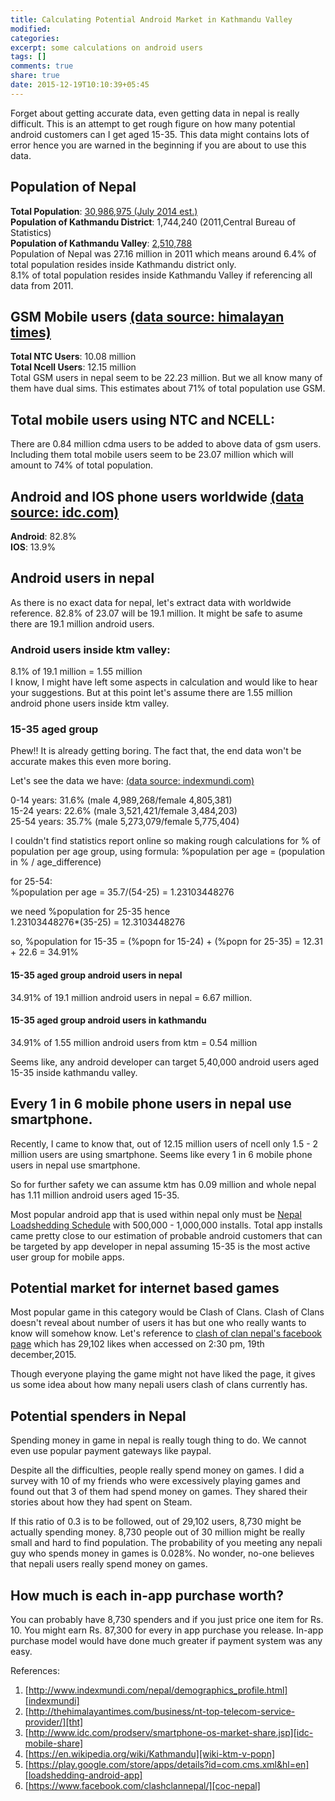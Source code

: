 ```yaml
---
title: Calculating Potential Android Market in Kathmandu Valley
modified:
categories:
excerpt: some calculations on android users
tags: []
comments: true
share: true
date: 2015-12-19T10:10:39+05:45
---
```


Forget about getting accurate data, even getting data in nepal is really difficult. This is an attempt to get rough figure on how many potential android customers can I get aged 15-35. This data might contains lots of error hence you are warned in the beginning if you are about to use this data.

## Population of Nepal
**Total Population**: [30,986,975 (July 2014 est.)][indexmundi] <br>
**Population of Kathmandu District**: 1,744,240 (2011,Central Bureau of Statistics)<br>
**Population of Kathmandu Valley**: [2,510,788][wiki-ktm-v-popn]<br>
Population of Nepal was 27.16 million in 2011 which means around 6.4% of total population resides inside Kathmandu district only.<br>
8.1% of total population resides inside Kathmandu Valley if referencing all data from 2011.


## GSM Mobile users [(data source: himalayan times)][tht]<br>
**Total NTC Users**: 10.08 million <br>
**Total Ncell Users**: 12.15 million <br>
Total GSM users in nepal seem to be 22.23 million. But we all know many of them have dual sims. This estimates about 71% of total population use GSM.

## Total mobile users using NTC and NCELL: <br>
There are 0.84 million cdma users to be added to above data of gsm users. Including them total mobile users seem to be 23.07 million which will amount to 74% of total population.

## Android and IOS phone users worldwide [(data source: idc.com)][idc-mobile-share]<br>
**Android**: 82.8% <br>
**IOS**: 13.9% <br>

## Android users in nepal
As there is no exact data for nepal, let's extract data with worldwide reference. 82.8% of 23.07 will be 19.1 million. It might be safe to asume there are 19.1 million android users.

### Android users inside ktm valley:
8.1% of 19.1 million = 1.55 million <br>
I know, I might have left some aspects in calculation and would like to hear your suggestions. But at this point let's assume there are 1.55 million android phone users inside ktm valley.

### 15-35 aged group

Phew!! It is already getting boring. The fact that, the end data won't be accurate makes this even more boring.

Let's see the data we have: [(data source: indexmundi.com)][indexmundi]

0-14 years: 31.6% (male 4,989,268/female 4,805,381) <br>
15-24 years: 22.6% (male 3,521,421/female 3,484,203) <br>
25-54 years: 35.7% (male 5,273,079/female 5,775,404) <br>

I couldn't find statistics report online so making rough calculations for % of population per age group, using formula: %population per age = (population in % / age_difference)

for 25-54: <br>
%population per age = 35.7/(54-25) = 1.23103448276

we need %population for 25-35 hence<br>
1.23103448276*(35-25) = 12.3103448276

so, %population for 15-35 = (%popn for 15-24) + (%popn for 25-35) = 12.31 + 22.6 = 34.91%

#### 15-35 aged group android users in nepal
34.91% of 19.1 million android users in nepal = 6.67 million.

#### 15-35 aged group android users in kathmandu

34.91% of 1.55 million android users from ktm = 0.54 million

Seems like, any android developer can target 5,40,000 android users aged 15-35 inside kathmandu valley.

## Every 1 in 6 mobile phone users in nepal use smartphone.
Recently, I came to know that, out of 12.15 million users of ncell only 1.5 - 2 million users are using smartphone. Seems like every 1 in 6 mobile phone users in nepal use smartphone.

So for further safety we can assume ktm has 0.09 million and whole nepal has 1.11 million android users aged 15-35.

Most popular android app that is used within nepal only must be [Nepal Loadshedding Schedule][loadshedding-android-app] with 500,000 - 1,000,000 installs. Total app installs came pretty close to our estimation of probable android customers that can be targeted by app developer in nepal assuming 15-35 is the most active user group for mobile apps.

## Potential market for internet based games

Most popular game in this category would be Clash of Clans. Clash of Clans doesn't reveal about number of users it has but one who really wants to know will somehow know. Let's reference to [clash of clan nepal's facebook page][coc-nepal] which has 29,102 likes when accessed on 2:30 pm, 19th december,2015.

Though everyone playing the game might not have liked the page, it gives us some idea about how many nepali users clash of clans currently has.

## Potential spenders in Nepal

Spending money in game in nepal is really tough thing to do. We cannot even use popular payment gateways like paypal.

Despite all the difficulties, people really spend money on games. I did a survey with 10 of my friends who were excessively playing games and found out that 3 of them had spend money on games. They shared their stories about how they had spent on Steam.

If this ratio of 0.3 is to be followed, out of 29,102 users, 8,730 might be actually spending money. 8,730 people out of 30 million might be really small and hard to find population. The probability of you meeting any nepali guy who spends money in games is 0.028%. No wonder, no-one believes that nepali users really spend money on games.

## How much is each in-app purchase worth?
You can probably have 8,730 spenders and if you just price one item for Rs. 10. You might earn Rs. 87,300 for every in app purchase you release. In-app purchase model would have done much greater if payment system was any easy.

References:

1. [http://www.indexmundi.com/nepal/demographics_profile.html][indexmundi]
2. [http://thehimalayantimes.com/business/nt-top-telecom-service-provider/][tht]
3. [http://www.idc.com/prodserv/smartphone-os-market-share.jsp][idc-mobile-share]
4. [https://en.wikipedia.org/wiki/Kathmandu][wiki-ktm-v-popn]
5. [https://play.google.com/store/apps/details?id=com.cms.xml&hl=en][loadshedding-android-app]
6. [https://www.facebook.com/clashclannepal/][coc-nepal]


[indexmundi]: http://www.indexmundi.com/nepal/demographics_profile.html
[tht]: http://thehimalayantimes.com/business/nt-top-telecom-service-provider/
[idc-mobile-share]: http://www.idc.com/prodserv/smartphone-os-market-share.jsp
[wiki-ktm-v-popn]: https://en.wikipedia.org/wiki/Kathmandu
[coc-nepal]: https://www.facebook.com/clashclannepal/
[loadshedding-android-app]: https://play.google.com/store/apps/details?id=com.cms.xml&hl=en